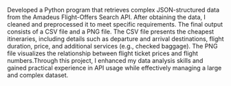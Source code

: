Developed a Python program that retrieves complex JSON-structured data from the Amadeus Flight-Offers Search API. After obtaining the data, I cleaned and preprocessed it to meet specific requirements. The final output consists of a CSV file and a PNG file. The CSV file presents the cheapest itineraries, including details such as departure and arrival destinations, flight duration, price, and additional services (e.g., checked baggage). The PNG file visualizes the relationship between flight ticket prices and flight numbers.Through this project, I enhanced my data analysis skills and gained practical experience in API usage while effectively managing a large and complex dataset.

